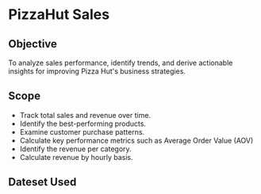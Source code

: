 # PizzaHut Sales

## Objective

To analyze sales performance, identify trends, and derive actionable insights for improving Pizza Hut's business strategies.

## Scope

- Track total sales and revenue over time.
- Identify the best-performing products.
- Examine customer purchase patterns.
- Calculate key performance metrics such as Average Order Value (AOV)
- Identify the revenue per category.
- Calculate revenue by hourly basis.

## Dateset Used


